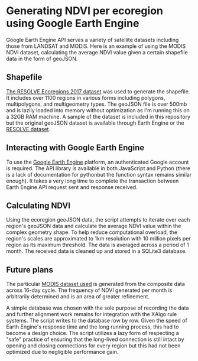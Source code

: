 # Generating NDVI per ecoregion using Google Earth Engine

Google Earth Engine API serves a variety of satellite datasets including those from LANDSAT and MODIS.
Here is an example of using the MODIS NDVI dataset, calculating the average NDVI value given a certain shapefile data in the form of geoJSON.

## Shapefile
[The RESOLVE Ecoregions 2017 dataset](https://developers.google.com/earth-engine/datasets/catalog/RESOLVE_ECOREGIONS_2017?hl=en) was used to generate the shapefile.  It includes over 1100 regions in various forms including polygons, multipolygons, and multigeometry types.  The geoJSON file is over 500mb and is lazily loaded into memory without optimization as I'm running this on a 32GB RAM machine.
A sample of the dataset is included in this repository but the original geoJSON dataset is available through Earth Engine or the [RESOLVE dataset](https://ecoregions2017.appspot.com).

## Interacting with Google Earth Engine

To use the [Google Earth Engine](https://signup.earthengine.google.com/) platform, an authenticated Google account is required.  The API library is available in both JavaScript and Python (there is a lack of documentation for pythonbut the function syntax remains similar enough).
It takes a very long time to complete the transaction between Earth Engine API request sent and response received.

## Calculating NDVI

Using the ecoregion geoJSON data, the script attempts to iterate over each region's geoJSON data and calculate the average NDVI value within the complex geometry shape.  To help reduce computational overload, the region's scales are approximated to 1km resolution with 10 million pixels per region as its maximum threshold. The data is averaged across a period of 1 month.
The received data is cleaned up and stored in a SQLite3 database.

## Future plans

The particular [MODIS dataset used](https://developers.google.com/earth-engine/datasets/catalog/MODIS_MCD43A4_006_NDVI?hl=en) is generated from the composite data across 16-day cycle. The frequency of NDVI generated per month is arbitrarily determined and is an area of greater refinement.

A simple database was chosen with the sole purpose of recording the data and further alignment work remains for integration with the XAlgo rule systems.
The script writes to the database row by row.  Given the speed of Earth Engine's response time and the long running process, this had to become a design choice. The script utilizes a lazy form of respecting a "safe" practice of ensuring that the long-lived connection is still intact by opening and closing connections for every region but this had not been optimized due to negligible performance gain. 
